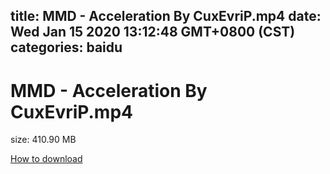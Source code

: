 
title: MMD - Acceleration By CuxEvriP.mp4
date: Wed Jan 15 2020 13:12:48 GMT+0800 (CST)    
categories: baidu
---

# MMD - Acceleration By CuxEvriP.mp4
size: 410.90 MB
 
 

[How to download](https://bpcam.bemobtrk.com/go/2ceec3aa-1ca2-46d6-b9ff-aaa5c184517c?jno=496)